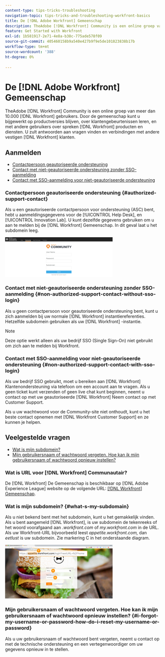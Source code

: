 ```yaml
---
content-type: tips-tricks-troubleshooting
navigation-topic: tips-tricks-and-troubleshooting-workfront-basics
title: De [!DNL Adobe Workfront] Gemeenschap
description: TheAdobe [!DNL Workfront] Community is een online groep van meer dan 10.000 [!DNL Workfront] gebruikers. Door de gemeenschap kunt u bijgewerkt op productversies blijven, over klantengebeurtenissen leren, en met andere gebruikers over spreken [!DNL Workfront] producten en diensten. U zult antwoorden aan vragen vinden en verbindingen met andere vestigen [!DNL Workfront] klanten.
feature: Get Started with Workfront
exl-id: 1b581917-2e71-4e8a-b38c-775ade578f09
source-git-commit: 405460158b9a540e427b9f9e5de101823838b17b
workflow-type: tm+mt
source-wordcount: '388'
ht-degree: 0%

---
```


# De [!DNL Adobe Workfront] Gemeenschap

TheAdobe [!DNL Workfront] Community is een online groep van meer dan 10.000 [!DNL Workfront] gebruikers. Door de gemeenschap kunt u bijgewerkt op productversies blijven, over klantengebeurtenissen leren, en met andere gebruikers over spreken [!DNL Workfront] producten en diensten. U zult antwoorden aan vragen vinden en verbindingen met andere vestigen [!DNL Workfront] klanten.

<!--
<img src="assets/screen-shot-2018-09-06-at-11.38.27-am-350x112.png" alt="Screen_Shot_2018-09-06_at_11.38.27_AM.png" style="width: 350;height: 112;" data-mc-conditions="QuicksilverOrClassic.Draft mode">
-->

## Aanmelden

* [Contactpersoon geautoriseerde ondersteuning](#authorized-support-contact)
* [Contact met niet-geautoriseerde ondersteuning zonder SSO-aanmelding](#non-authorized-support-contact-without-sso-login)
* [Contact met SSO-aanmelding voor niet-geautoriseerde ondersteuning](#non-authorized-support-contact-with-sso-login)

### Contactpersoon geautoriseerde ondersteuning {#authorized-support-contact}

Als u een geautoriseerde contactpersoon voor ondersteuning (ASC) bent, hebt u aanmeldingsgegevens voor de [!UICONTROL Help Desk], en [!UICONTROL Innovation Lab]. U kunt dezelfde gegevens gebruiken om u aan te melden bij de [!DNL Workfront] Gemeenschap. In dit geval laat u het subdomein leeg.

![community_4.png](assets/community-4-350x129.png)

### Contact met niet-geautoriseerde ondersteuning zonder SSO-aanmelding {#non-authorized-support-contact-without-sso-login}

Als u geen contactpersoon voor geautoriseerde ondersteuning bent, kunt u zich aanmelden bij uw normale [!DNL Workfront] instantiereferenties. Hetzelfde subdomein gebruiken als uw [!DNL Workfront] -instantie.

>[!NOTE]
>
>Deze optie werkt alleen als uw bedrijf SSO (Single Sign-On) niet gebruikt om zich aan te melden bij Workfront.

### Contact met SSO-aanmelding voor niet-geautoriseerde ondersteuning {#non-authorized-support-contact-with-sso-login}

Als uw bedrijf SSO gebruikt, moet u bereiken aan [!DNL Workfront] Klantenondersteuning via telefoon om een account aan te vragen. Als u geen ticket kunt verzenden of geen live chat kunt beginnen, neemt u contact op met uw geautoriseerde [!DNL Workfront] Neem contact op met Customer Support.

Als u uw wachtwoord voor de Community-site niet onthoudt, kunt u het beste contact opnemen met [!DNL Workfront Customer Support] en ze kunnen je helpen.

## Veelgestelde vragen

* [Wat is mijn subdomein?](#what-s-my-subdomain)
* [Mijn gebruikersnaam of wachtwoord vergeten. Hoe kan ik mijn gebruikersnaam of wachtwoord opnieuw instellen?](#i-forgot-my-username-or-password-how-do-i-reset-my-username-or-password)

### Wat is URL voor [!DNL Workfront] Communautair?

De [!DNL Workfront] De Gemeenschap is beschikbaar op [!DNL Adobe Experience League] website op de volgende URL:  [[!DNL Workfront] Gemeenschap](https://experienceleaguecommunities.adobe.com/t5/workfront/ct-p/workfront).

### Wat is mijn subdomein? {#what-s-my-subdomain}

Als u niet bekend bent met het subdomein, kunt u het gemakkelijk vinden. Als u bent aangemeld [!DNL Workfront], is uw subdomein de tekenreeks of het woord voorafgaand aan *.workfront.com*  of *my.workfront.com* in de URL. Als uw Workfront-URL bijvoorbeeld leest *appetite.workfront.com,* dan *eetlust* is uw subdomein. Zie markering C in het onderstaande diagram.

![community_5.png](assets/community-5-350x175.png)

### Mijn gebruikersnaam of wachtwoord vergeten. Hoe kan ik mijn gebruikersnaam of wachtwoord opnieuw instellen? {#i-forgot-my-username-or-password-how-do-i-reset-my-username-or-password}

Als u uw gebruikersnaam of wachtwoord bent vergeten, neemt u contact op met de technische ondersteuning en een vertegenwoordiger om uw gegevens opnieuw in te stellen.
